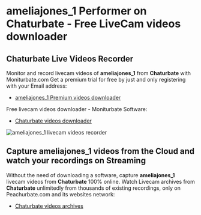 # ameliajones_1 Performer on Chaturbate - Free LiveCam videos downloader

## Chaturbate Live Videos Recorder

Monitor and record livecam videos of **ameliajones_1** from **Chaturbate** with Moniturbate.com
Get a premium trial for free by just and only registering with your Email address:
* [ameliajones_1 Premium videos downloader](https://moniturbate.com/request-demo-licence-key.html)

Free livecam videos downloader - Moniturbate Software:
* [Chaturbate videos downloader](https://moniturbate.com/moniturbate-download-software.html)

![ameliajones_1 livecam videos recorder](https://peachurnet.com/templates/moniturbate-software.png)


## Capture ameliajones_1 videos from the Cloud and watch your recordings on Streaming

Without the need of downloading a software, capture **ameliajones_1** livecam videos from **Chaturbate** 100% online.
Watch Livecam archives from **Chaturbate** unlimitedly from thousands of existing recordings, only on Peachurbate.com and its websites network:
* [Chaturbate videos archives](https://peachurnet.com/)